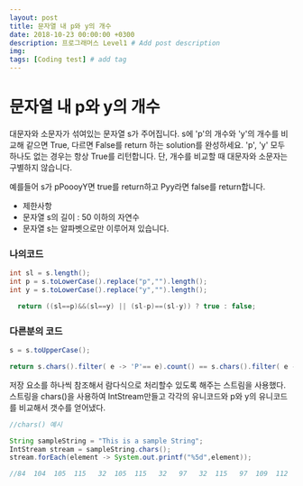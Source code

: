 ```yaml
---
layout: post
title: 문자열 내 p와 y의 개수
date: 2018-10-23 00:00:00 +0300
description: 프로그래머스 Level1 # Add post description
img: 
tags: [Coding test] # add tag
---
```


# 문자열 내 p와 y의 개수

대문자와 소문자가 섞여있는 문자열 s가 주어집니다.
s에 'p'의 개수와 'y'의 개수를 비교해 같으면 True,
 다르면 False를 return 하는 solution를 완성하세요.
'p', 'y' 모두 하나도 없는 경우는 항상 True를 리턴합니다. 단, 개수를 비교할 때 대문자와 소문자는 구별하지 않습니다.

예를들어 s가 pPoooyY면 true를 return하고 Pyy라면 false를 return합니다.

- 제한사항
 - 문자열 s의 길이 : 50 이하의 자연수
 - 문자열 s는 알파벳으로만 이루어져 있습니다.

### 나의코드
~~~java
int sl = s.length();
int p = s.toLowerCase().replace("p","").length();
int y = s.toLowerCase().replace("y","").length();

  return ((sl==p)&&(sl==y) || (sl-p)==(sl-y)) ? true : false;
~~~
### 다른분의 코드
~~~java
s = s.toUpperCase();

return s.chars().filter( e -> 'P'== e).count() == s.chars().filter( e -> 'Y'== e).count();
~~~
저장 요소를 하나씩 참조해서 람다식으로 처리할수 있도록 해주는 스트림을 사용했다.  
스트링을 chars()을 사용하여 IntStream만들고 각각의 유니코드와 p와 y의 유니코드를
비교해서 갯수를 얻어냈다.


~~~java
//chars() 예시

String sampleString = "This is a sample String";
IntStream stream = sampleString.chars();
stream.forEach(element -> System.out.printf("%5d",element));

//84  104  105  115   32  105  115   32   97   32  115   97  109  112  108  101   32   83  116  114  105  110  103
~~~
